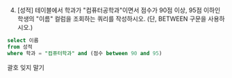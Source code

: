 4. [성적] 테이블에서 학과가 "컴퓨터공학과"이면서 점수가 90점 이상, 95점 이하인 학생의 "이름" 
컬럼을 조회하는 쿼리를 작성하시오. (단, BETWEEN 구문을 사용하시오.)

```sql
select 이름
from 성적
where 학과 = "컴퓨터학과" and (점수 between 90 and 95)
```

괄호 잊지 말기
